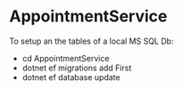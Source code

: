 # AppointmentService

To setup an the tables of a local MS SQL Db:
- cd AppointmentService
- dotnet ef migrations add First
- dotnet ef database update
